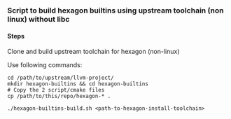 ### Script to build hexagon builtins using upstream toolchain (non linux) without libc

#### Steps

Clone and build upstream toolchain for hexagon (non-linux)

Use following commands:
```
cd /path/to/upstream/llvm-project/
mkdir hexagon-builtins && cd hexagon-builtins
# Copy the 2 script/cmake files
cp /path/to/this/repo/hexagon-* .

./hexagon-builtins-build.sh <path-to-hexagon-install-toolchain>
```
